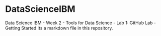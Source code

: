 # DataScienceIBM
Data Science IBM - Week 2 - Tools for Data Science - Lab 1: GitHub Lab - Getting Started
Its a markdown file in this repository.
